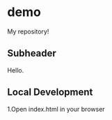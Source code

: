 # demo

My repository!

## Subheader

Hello.

## Local Development

1.Open index.html in your browser
